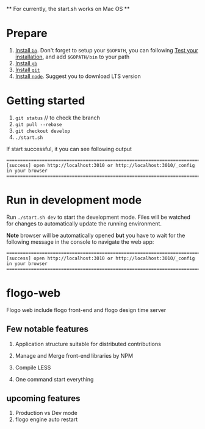 
** For currently, the start.sh works on Mac OS **

# Prepare
1. [Install `Go`](https://golang.org/doc/install). Don't forget to setup your `$GOPATH`, you can following [Test your installation](https://golang.org/doc/install#testing), and add `$GOPATH/bin` to your path
1. [Install `gb`](https://getgb.io/docs/install/)
1. [Install `git`](https://git-scm.com/)
1. [Install `node`](https://nodejs.org/en/download/). Suggest you to download LTS version


# Getting started

1. `git status` // to check the branch
2. `git pull --rebase`
3. `git checkout develop`
4. `./start.sh`

If start successful, it you can see following output

```
=============================================================================================
[success] open http://localhost:3010 or http://localhost:3010/_config in your browser
=============================================================================================
```

# Run in development mode
Run `./start.sh dev` to start the development mode. Files will be watched for changes to automatically update the running environment.

**Note** browser will be automatically opened **but** you have to wait for the following message in the console to navigate the web app:

```
=============================================================================================
[success] open http://localhost:3010 or http://localhost:3010/_config in your browser
=============================================================================================
```

# flogo-web
Flogo web include flogo front-end and flogo design time server


## Few notable features

1. Application structure suitable for distributed contributions

2. Manage and Merge front-end libraries by NPM

3. Compile LESS

4. One command start everything

## upcoming features

1. Production vs Dev mode
1. flogo engine auto restart
